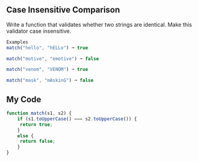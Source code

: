 ## Case Insensitive Comparison

Write a function that validates whether two strings are identical. Make this validator case insensitive.
```js
Examples
match("hello", "hELLo") ➞ true

match("motive", "emotive") ➞ false

match("venom", "VENOM") ➞ true

match("mask", "mAskinG") ➞ false
```
## My Code
```js
function match(s1, s2) {
	if (s1.toUpperCase() === s2.toUpperCase()) {
	 return true;
	}
	else {
	 return false;
	}
}
```
